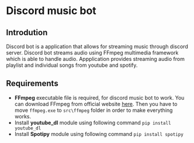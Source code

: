 # Discord music bot

## Introdution
Discord bot is a application that allows for streaming music through discord server. Discord bot streams audio using FFmpeg multimedia framework which is able to handle audio. Appplication provides streaming audio from playlist and individual songs from youtube and spotify.

## Requirements
- **FFmpeg** executable file is required, for discord music bot to work. You can download FFmpeg from official website [here](https://ffmpeg.org/download.html). Then you have to move `ffmpeg.exe` to `src\ffmpeg` folder in order to make everything works.
- Install **youtube_dl** module using following command `pip install youtube_dl`
- Install **Spotipy** module using following command `pip install spotipy`

